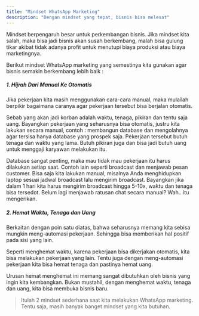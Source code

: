 ```yaml
---
title: "Mindset WhatsApp Marketing"
description: "Dengan mindset yang tepat, bisnis bisa melesat"
---
```


Mindset berpengaruh besar untuk perkembangan bisnis. Jika mindset kita salah, maka bisa jadi bisnis akan susah berkembang, malah bisa gulung tikar akibat tidak adanya profit untuk menutupi biaya produksi atau biaya marketingnya.

Berikut mindset WhatsApp marketing yang semestinya kita gunakan agar bisnis semakin berkembang lebih baik :

##### 1. Hijrah Dari Manual Ke Otomatis

Jika pekerjaan kita masih menggunakan cara-cara manual, maka mulailah berpikir bagaimana caranya agar pekerjaan tersebut bisa berjalan otomatis.

Sebab yang akan jadi korban adalah waktu, tenaga, pikiran dan tentu saja uang. Bayangkan pekerjaan yang seharusnya bisa otomatis, justru kita lakukan secara manual, contoh : membangun database dan mengolahnya agar tersisa hanya database yang prospek saja. Pekerjaan tersebut butuh tenaga dan waktu yang lama. Butuh pikiran juga dan bisa jadi butuh uang untuk menggaji karyawan melakukan itu.

Database sangat penting, maka mau tidak mau pekerjaan itu harus dilakukan setiap saat. Contoh lain seperti broadcast dan menjawab pesan customer. Bisa saja kita lakukan manual, misalnya Anda menghidupkan laptop sesuai jadwal broadcast lalu mengirim broadcast. Bayangkan jika dalam 1 hari kita harus mengirim broadcast hingga 5-10x, waktu dan tenaga bisa tersedot. Belum lagi menjawab ratusan chat secara manual? Wah.. itu mengerikan.

##### 2. Hemat Waktu, Tenaga dan Uang

Berkaitan dengan poin satu diatas, bahwa seharusnya memang kita sebisa mungkin meng-automasi pekerjaan. Sehingga bisa memberikan hal positif pada sisi yang lain.

Seperti menghemat waktu, karena pekerjaan bisa dikerjakan otomatis, kita bisa melakukan pekerjaan yang lain. Tentu juga dengan meng-automasi pekerjaan kita bisa hemat tenaga dan pastinya hemat uang.

Urusan hemat menghemat ini memang sangat dibutuhkan oleh bisnis yang ingin kita kembangkan. Bukan mustahil, dengan menghemat waktu, tenaga dan uang, kita bisa membuka bisnis baru.

> Itulah 2 mindset sederhana saat kita melakukan WhatsApp marketing. Tentu saja, masih banyak banget mindset yang kita butuhan.